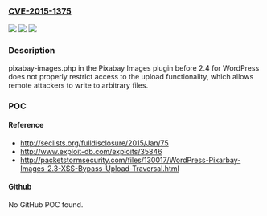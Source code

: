 ### [CVE-2015-1375](https://cve.mitre.org/cgi-bin/cvename.cgi?name=CVE-2015-1375)
![](https://img.shields.io/static/v1?label=Product&message=n%2Fa&color=blue)
![](https://img.shields.io/static/v1?label=Version&message=n%2Fa&color=blue)
![](https://img.shields.io/static/v1?label=Vulnerability&message=n%2Fa&color=brighgreen)

### Description

pixabay-images.php in the Pixabay Images plugin before 2.4 for WordPress does not properly restrict access to the upload functionality, which allows remote attackers to write to arbitrary files.

### POC

#### Reference
- http://seclists.org/fulldisclosure/2015/Jan/75
- http://www.exploit-db.com/exploits/35846
- http://packetstormsecurity.com/files/130017/WordPress-Pixarbay-Images-2.3-XSS-Bypass-Upload-Traversal.html

#### Github
No GitHub POC found.

